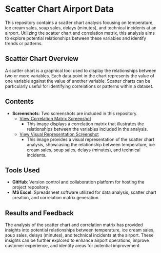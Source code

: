 # Scatter Chart Airport Data

This repository contains a scatter chart analysis focusing on temperature, ice cream sales, soup sales, delays (minutes), and technical incidents at an airport. Utilizing the scatter chart and correlation matrix, this analysis aims to explore potential relationships between these variables and identify trends or patterns.

## Scatter Chart Overview

A scatter chart is a graphical tool used to display the relationships between two or more variables. Each data point in the chart represents the value of one variable against the value of another variable. Scatter charts can be particularly useful for identifying correlations or patterns within a dataset.

## Contents

- **Screenshots**: Two screenshots are included in this repository.
  - [View Correlation Matrix Screenshot](https://github.com/Vanshika3114/Scatter-Chart-Airport-Data/blob/main/image_2024-02-15_14-05-29.png)
    - This image displays a correlation matrix that illustrates the relationships between the variables included in the analysis.
  - [View Visual Representation Screenshot](https://github.com/Vanshika3114/Scatter-Chart-Airport-Data/blob/main/image_2024-02-15_14-06-08.png)
    - This image provides a visual representation of the scatter chart analysis, showcasing the relationship between temperature, ice cream sales, soup sales, delays (minutes), and technical incidents.

## Tools Used

- **GitHub**: Version control and collaboration platform for hosting the project repository.
- **MS Excel**: Spreadsheet software utilized for data analysis, scatter chart creation, and correlation matrix generation.

## Results and Feedback

The analysis of the scatter chart and correlation matrix has provided insights into potential relationships between temperature, ice cream sales, soup sales, delays (minutes), and technical incidents at the airport. These insights can be further explored to enhance airport operations, improve customer experience, and identify areas for potential improvement.

